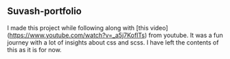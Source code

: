 ## Suvash-portfolio

I made this project while following along with [this video] (https://www.youtube.com/watch?v=_a5j7KoflTs) from youtube. It was a fun journey with a lot of insights about css and scss. I have left the contents of this as it is for now.